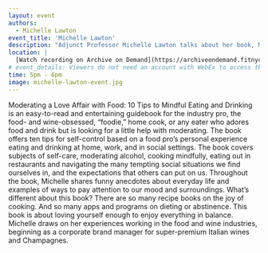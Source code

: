 ```yaml
---
layout: event
authors:
  - Michelle Lawton
event_title: 'Michelle Lawton'
description: "Adjunct Professor Michelle Lawton talks about her book, Moderating a Love Affair with Food"
location: |
  [Watch recording on Archive on Demand](https://archiveondemand.fitnyc.edu/item/394337)
# event_details: Viewers do not need an account with WebEx to access this event. After clicking the link, the event can be viewed either through your web browser or by downloading the WebEx desktop application. If this is your first time using WebEx, please plan on joining the event several minutes before the starting time to troubleshoot any issues.
time: 5pm - 6pm
image: michelle-lawton-event.jpg
---
```

Moderating a Love Affair with Food: 10 Tips to Mindful Eating and Drinking is an easy-to-read and entertaining guidebook for the industry pro, the food- and wine-obsessed, “foodie,” home cook, or any eater who adores food and drink but is looking for a little help with moderating. The book offers ten tips for self-control based on a food pro’s personal experience eating and drinking at home, work, and in social settings. The book covers subjects of self-care, moderating alcohol, cooking mindfully, eating out in restaurants and navigating the many tempting social situations we find ourselves in, and the expectations that others can put on us. Throughout the book, Michelle shares funny anecdotes about everyday life and examples of ways to pay attention to our mood and surroundings. What’s different about this book? There are so many recipe books on the joy of cooking. And so many apps and programs on dieting or abstinence. This book is about loving yourself enough to enjoy everything in balance. Michelle draws on her experiences working in the food and wine industries, beginning as a corporate brand manager for super-premium Italian wines and Champagnes.
